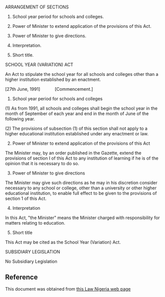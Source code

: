 # 

ARRANGEMENT OF SECTIONS

1. School year period for schools and colleges.

2. Power of Minister to extend application of the provisions of this Act.

3. Power of Minister to give directions.

4. Interpretation.

5. Short title.

SCHOOL YEAR (VARIATION) ACT

An Act to stipulate the school year for all schools and colleges other than a higher institution established by an enactment.

[27th June, 1991]            [Commencement.]

1. School year period for schools and colleges

(1) As from 1991, all schools and colleges shall begin the school year in the month of September of each year and end in the month of June of the following year.

(2) The provisions of subsection (1) of this section shall not apply to a higher educational institution established under any enactment or law.

2. Power of Minister to extend application of the provisions of this Act

The Minister may, by an order published in the Gazette, extend the provisions of section I of this Act to any institution of learning if he is of the opinion that it is necessary to do so.

3. Power of Minister to give directions

The Minister may give such directions as he may in his discretion consider necessary to any school or college, other than a university or other higher educational institution, to enable full effect to be given to the provisions of section 1 of this Act.

4. Interpretation

In this Act, "the Minister" means the Minister charged with responsibility for matters relating to education.

5. Short title

This Act may be cited as the School Year (Variation) Act.

SUBSIDIARY LEGISLATION

No Subsidiary Legislation

## Reference

This document was obtained from [this Law Nigeria web page](http://www.lawnigeria.com/LFN/S/School-Year%28Variation%29Act.php)
